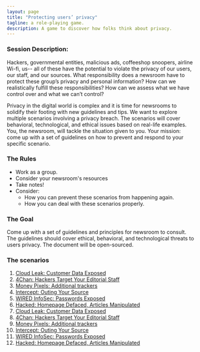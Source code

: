 ```yaml
---
layout: page
title: "Protecting users’ privacy"
tagline: a role-playing game.
description: A game to discover how folks think about privacy.
---
```


### Session Description:

Hackers, governmental entities, malicious ads, coffeeshop snoopers, airline Wi-fi, us-- all of these have the potential to violate the privacy of our users, our staff, and our sources. What responsibility does a newsroom have to protect these group’s privacy and personal information? How can we realistically fulfill these responsibilities? How can we assess what we have control over and what we can’t control?

Privacy in the digital world is complex and it is time for newsrooms to solidify their footing with new guidelines and tips. We want to explore multiple scenarios involving a privacy breach. The scenarios will cover behavioral, technological, and ethical issues based on real-life examples. You, the newsroom, will tackle the situation given to you. Your mission: come up with a set of guidelines on how to prevent and respond to your specific scenario.

### The Rules
+ Work as a group.
+ Consider your newsroom's resources
+ Take notes!
+ Consider:
  + How you can prevent these scenarios from happening again.
  + How you can deal with these scenarios properly.

### The Goal
Come up with a set of guidelines and principles for newsroom to consult. The guidelines should cover ethical, behavioral, and technological threats to users privacy. The document will be open-sourced.

### The scenarios

1. [Cloud Leak: Customer Data Exposed](./scenarios/01-cloud-leak-1.html)
1. [4Chan: Hackers Target Your Editorial Staff](./scenarios/04-hackers-target-2.html)
1. [Money Pixels: Additional trackers](./scenarios/05-money-pixels-1.html)
1. [Intercept: Outing Your Source](./scenarios/08-outing-your-source-2.html)
1. [WIRED InfoSec: Passwords Exposed](./scenarios/09-passwords-exposed-1.html)
1. [Hacked: Homepage Defaced, Articles Manipulated](./scenarios/12-homepage-hacked-2.html)
1. [Cloud Leak: Customer Data Exposed](./scenarios/02-cloud-leak-2.html)
1. [4Chan: Hackers Target Your Editorial Staff](./scenarios/03-hackers-target-1.html)
1. [Money Pixels: Additional trackers](./scenarios/06-money-pixels-2.html)
1. [Intercept: Outing Your Source](./scenarios/07-outing-your-source-1.html)
1. [WIRED InfoSec: Passwords Exposed](./scenarios/10-passwords-exposed-2.html)
1. [Hacked: Homepage Defaced, Articles Manipulated](./scenarios/11-homepage-hacked-1.html)
